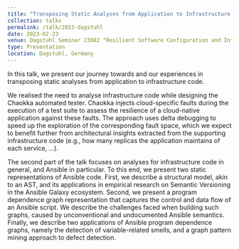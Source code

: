 ```yaml
---
title: "Transposing Static Analyses from Application to Infrastructure Code: the Curious Case of Ansible"
collection: talks
permalink: /talk/2023-dagstuhl
date: 2023-02-23
venue: Dagstuhl Seminar 23082 "Resilient Software Configuration and Infrastructure Code Analysis"
type: Presentation
location: Dagstuhl, Germany
---
```

In this talk, we present our journey towards and our experiences in transposing static analyses from application to infrastructure code.

We realised the need to analyse infrastructure code while designing the Chaokka automated tester. Chaokka injects cloud-specific faults during the execution of a test suite to assess the resilience of a cloud-native application against these faults. The approach uses delta debugging to speed up the exploration of the corresponding fault space, which we expect to benefit further from architectural insights extracted from the supporting infrastructure code (e.g., how many replicas the application maintains of each service, …).

The second part of the talk focuses on analyses for infrastructure code in general, and Ansible in particular. To this end, we present two static representations of Ansible code. First, we describe a structural model, akin to an AST, and its applications in empirical research on Semantic Versioning in the Ansible Galaxy ecosystem. Second, we present a program dependence graph representation that captures the control and data flow of an Ansible script. We describe the challenges faced when building such graphs, caused by unconventional and undocumented Ansible semantics. Finally, we describe two applications of Ansible program dependence graphs, namely the detection of variable-related smells, and a graph pattern mining approach to defect detection.
